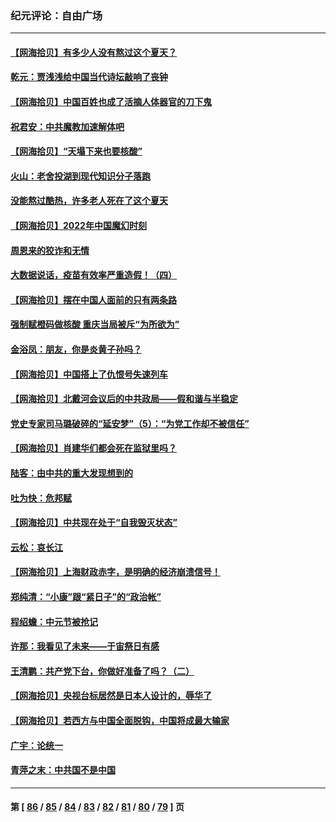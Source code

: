 ### 纪元评论：自由广场
---
#### [【网海拾贝】有多少人没有熬过这个夏天？](../../pages/nsc993/n13812985.md) 
#### [乾元：贾浅浅给中国当代诗坛敲响了丧钟](../../pages/nsc993/n13812840.md) 
#### [【网海拾贝】中国百姓也成了活摘人体器官的刀下鬼](../../pages/nsc993/n13812062.md) 
#### [祝君安：中共魔教加速解体吧](../../pages/nsc993/n13812072.md) 
#### [【网海拾贝】“天塌下来也要核酸”](../../pages/nsc993/n13811406.md) 
#### [火山：老舍投湖到现代知识分子落跑](../../pages/nsc993/n13811414.md) 
#### [没能熬过酷热，许多老人死在了这个夏天](../../pages/nsc993/n13811366.md) 
#### [【网海拾贝】2022年中国魔幻时刻](../../pages/nsc993/n13810635.md) 
#### [周恩来的狡诈和无情](../../pages/nsc993/n13810621.md) 
#### [大数据说话，疫苗有效率严重造假！（四）](../../pages/nsc993/n13810534.md) 
#### [【网海拾贝】摆在中国人面前的只有两条路](../../pages/nsc993/n13809733.md) 
#### [强制赋橙码做核酸 重庆当局被斥“为所欲为”](../../pages/nsc993/n13809680.md) 
#### [金浴凤：朋友，你是炎黄子孙吗？](../../pages/nsc993/n13808828.md) 
#### [【网海拾贝】中国搭上了仇恨号失速列车](../../pages/nsc993/n13808946.md) 
#### [【网海拾贝】北戴河会议后的中共政局——假和谐与半稳定](../../pages/nsc993/n13808238.md) 
#### [党史专家司马璐破碎的“延安梦”（5）：“为党工作却不被信任”](../../pages/nsc993/n13808233.md) 
#### [【网海拾贝】肖建华们都会死在监狱里吗？](../../pages/nsc993/n13807536.md) 
#### [陆客：由中共的重大发现想到的](../../pages/nsc993/n13807284.md) 
#### [吐为快：危邦赋](../../pages/nsc993/n13807006.md) 
#### [【网海拾贝】中共现在处于“自我毁灭状态”](../../pages/nsc993/n13806544.md) 
#### [云松：哀长江](../../pages/nsc993/n13806519.md) 
#### [【网海拾贝】上海财政赤字，是明确的经济崩溃信号！](../../pages/nsc993/n13805813.md) 
#### [郑纯清：“小康”跟“紧日子”的“政治帐”](../../pages/nsc993/n13805792.md) 
#### [程绍蟾：中元节被抢记](../../pages/nsc993/n13805756.md) 
#### [许那：我看见了未来——于宙祭日有感](../../pages/nsc993/n13805469.md) 
#### [王清鹏：共产党下台，你做好准备了吗？（二）](../../pages/nsc993/n13804796.md) 
#### [【网海拾贝】央视台标居然是日本人设计的，辱华了](../../pages/nsc993/n13805059.md) 
#### [【网海拾贝】若西方与中国全面脱钩，中国将成最大输家](../../pages/nsc993/n13804505.md) 
#### [广宇：论统一](../../pages/nsc993/n13804451.md) 
#### [青萍之末：中共国不是中国](../../pages/nsc993/n13804410.md) 

---
#### 第 [ [86](./86.md) / [85](./85.md) / [84](./84.md) / [83](./83.md) / [82](./82.md) / [81](./81.md) / [80](./80.md) / [79](./79.md) ] 页
